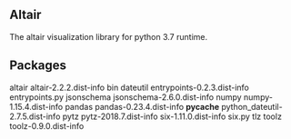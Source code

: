 Altair
--------

The altair visualization library for python 3.7 runtime. 

Packages
---------

altair
altair-2.2.2.dist-info
bin
dateutil
entrypoints-0.2.3.dist-info
entrypoints.py
jsonschema
jsonschema-2.6.0.dist-info
numpy
numpy-1.15.4.dist-info
pandas
pandas-0.23.4.dist-info
__pycache__
python_dateutil-2.7.5.dist-info
pytz
pytz-2018.7.dist-info
six-1.11.0.dist-info
six.py
tlz
toolz
toolz-0.9.0.dist-info
